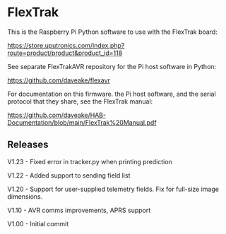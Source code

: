 # FlexTrak

This is the Raspberry Pi Python software to use with the FlexTrak board:

https://store.uputronics.com/index.php?route=product/product&product_id=118

See separate FlexTrakAVR repository for the Pi host software in Python:

https://github.com/daveake/flexavr

For documentation on this firmware. the Pi host software, and the serial protocol that they share, see the FlexTrak manual:

https://github.com/daveake/HAB-Documentation/blob/main/FlexTrak%20Manual.pdf



## Releases

V1.23	-	Fixed error in tracker.py when printing prediction

V1.22	-	Added support to sending field list

V1.20	-	Support for user-supplied telemetry fields.  Fix for full-size image dimensions.

V1.10	-	AVR comms improvements, APRS support

V1.00	-	Initial commit